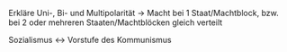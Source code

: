 Erkläre Uni-, Bi- und Multipolarität -> Macht bei 1 Staat/Machtblock, bzw. bei 2 oder mehreren Staaten/Machtblöcken gleich verteilt

Sozialismus <-> Vorstufe des Kommunismus
